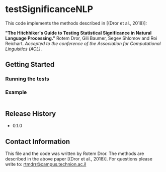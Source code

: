 # testSignificanceNLP
This code implements the methods described in [(Dror et al., 2018)]:

**"The Hitchhiker's Guide to Testing Statistical Significance in Natural Language Processing."** Rotem Dror, Gili Baumer, Segev Shlomov and Roi Reichart. *Accepted to the conference of the Association for Computational Linguistics (ACL)*.


## Getting Started 


### Running the tests

### Example
```

```

## Release History
* 0.1.0 

## Contact Information
This file and the code was written by Rotem Dror. The methods are described in the above paper [(Dror et al., 2018)]. For questions please write to: rtmdrr@campus.technion.ac.il


